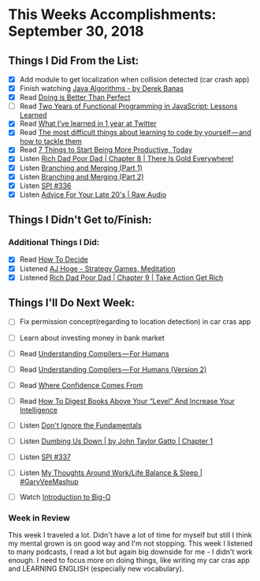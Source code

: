 # This Weeks Accomplishments: September 30, 2018

## Things I Did From the List:

- [x] Add module to get localization when collision detected (car crash app)
- [x] Finish watching [Java Algorithms - by Derek Banas](https://www.youtube.com/watch?v=M6lYob8STMI&index=13&list=PLGLfVvz_LVvReUrWr94U-ZMgjYTQ538nT)
- [x] Read [Doing is Better Than Perfect](https://medium.com/@krisgage/done-is-better-than-perfect-610a20b286f)
- [ ] Read [Two Years of Functional Programming in JavaScript: Lessons Learned](https://hackernoon.com/two-years-of-functional-programming-in-javascript-lessons-learned-1851667c726)
- [x] Read [What I’ve learned in 1 year at Twitter](https://medium.freecodecamp.org/what-ive-learned-in-1-year-at-twitter-65150f5d4af2)
- [x] Read [The most difficult things about learning to code by yourself — and how to tackle them](https://medium.freecodecamp.org/the-most-difficult-things-about-learning-to-code-by-yourself-b24ac8c3c23a)
- [x] Read [7 Things to Start Being More Productive, Today](https://medium.com/s/story/7-things-you-need-to-stop-doing-to-be-more-productive-backed-by-science-a988c17383a6)
- [x] Listen [Rich Dad Poor Dad | Chapter 8 | There Is Gold Everywhere!](https://www.youtube.com/watch?v=_APXoqgQIT0&t=218s)
- [x] Listen [Branching and Merging (Part 1)](https://www.allthingsgit.com/episodes/branching_and_merging_part_1.html)
- [x] Listen [Branching and Merging (Part 2)](https://www.allthingsgit.com/episodes/branching_and_merging_part_2.html)
- [x] Listen [SPI #336](https://www.smartpassiveincome.com/podcasts/super-coffee-from-dorm-room-to-whole-foods-and-beyond-with-jim-decicco/)
- [x] Listen [Advice For Your Late 20's | Raw Audio](https://player.fm/series/the-askgaryvee-show/advice-for-your-late-20s-raw-audio)

## Things I Didn't Get to/Finish:


### Additional Things I Did:

- [x] Read [How To Decide](https://medium.com/@krisgage/how-to-decide-dfa34ca3f3bd)
- [x] Listened [AJ Hoge - Strategy Games, Meditation](http://podplayer.net/?id=54283724)
- [x] Listened [Rich Dad Poor Dad | Chapter 9 | Take Action Get Rich](https://www.youtube.com/watch?v=7fkz5oDmApQ&t=1s)

## Things I'll Do Next Week:

- [ ] Fix permission concept(regarding to location detection) in car cras app
- [ ] Learn about investing money in bank market
- [ ] Read [Understanding Compilers — For Humans](https://medium.com/@aesl/understanding-compilers-for-humans-ba970e045877)
- [ ] Read [Understanding Compilers — For Humans (Version 2)](https://towardsdatascience.com/understanding-compilers-for-humans-version-2-157f0edb02dd)
- [ ] Read [Where Confidence Comes From](https://psiloveyou.xyz/where-confidence-comes-from-785df9139d83)
- [ ] Read [How To Digest Books Above Your “Level” And Increase Your Intelligence](https://medium.com/@RyanHoliday/how-to-digest-books-above-your-level-and-increase-your-intelligence-a11bd134da13)
- [ ] Listen [Don't Ignore the Fundamentals](https://www.allthingsgit.com/episodes/dont_ignore_the_fundamentals.html)
- [ ] Listen [Dumbing Us Down | by John Taylor Gatto | Chapter 1](https://www.youtube.com/watch?v=E-nkyIgSPSs)
- [ ] Listen [SPI #337](https://www.smartpassiveincome.com/podcasts/the-riches-are-in-the-niches-the-advantage-of-small/)
- [ ] Listen [My Thoughts Around Work/Life Balance & Sleep | #GaryVeeMashup](https://soundcloud.com/garyvee/my-thoughts-around-work-life)
- [ ] Watch [Introduction to Big-O](https://www.youtube.com/watch?v=zUUkiEllHG0)


### Week in Review
This week I traveled a lot. Didn't have a lot of time for myself but still I think my mental grown is on good way and I'm not stopping. This week I listened to many podcasts, I read a lot but again big downside for me - I didn't work enough. I need to focus more on doing things, like writing my car cras app and LEARNING ENGLISH (especially new vocabulary).
